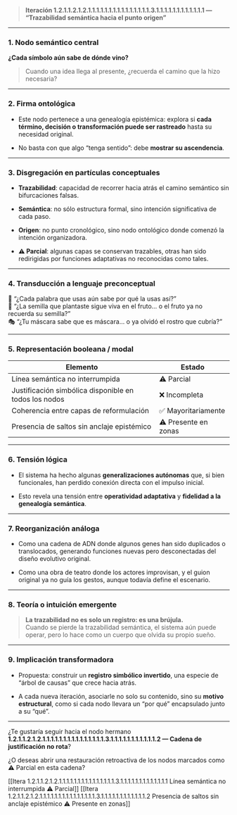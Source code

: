 > **Iteración 1.2.1.1.2.1.2.1.1.1.1.1.1.1.1.1.1.1.1.1.1.1.3.1.1.1.1.1.1.1.1.1.1.1.1 — “Trazabilidad semántica hacia el punto origen”**

---

### 1. Nodo semántico central

**¿Cada símbolo aún sabe de dónde vino?**

> Cuando una idea llega al presente, ¿recuerda el camino que la hizo necesaria?

---

### 2. Firma ontológica

- Este nodo pertenece a una genealogía epistémica: explora si **cada término, decisión o transformación puede ser rastreado** hasta su necesidad original.
    
- No basta con que algo “tenga sentido”: debe **mostrar su ascendencia**.
    

---

### 3. Disgregación en partículas conceptuales

- **Trazabilidad**: capacidad de recorrer hacia atrás el camino semántico sin bifurcaciones falsas.
    
- **Semántica**: no sólo estructura formal, sino intención significativa de cada paso.
    
- **Origen**: no punto cronológico, sino nodo ontológico donde comenzó la intención organizadora.
    
- **⚠️ Parcial**: algunas capas se conservan trazables, otras han sido redirigidas por funciones adaptativas no reconocidas como tales.
    

---

### 4. Transducción a lenguaje preconceptual

🧒 “¿Cada palabra que usas aún sabe por qué la usas así?”  
🌾 “¿La semilla que plantaste sigue viva en el fruto… o el fruto ya no recuerda su semilla?”  
🎭 “¿Tu máscara sabe que es máscara… o ya olvidó el rostro que cubría?”

---

### 5. Representación booleana / modal

| Elemento                                              | Estado               |
| ----------------------------------------------------- | -------------------- |
| Línea semántica no interrumpida                       | ⚠️ Parcial           |
| Justificación simbólica disponible en todos los nodos | ❌ Incompleta         |
| Coherencia entre capas de reformulación               | ✅ Mayoritariamente   |
| Presencia de saltos sin anclaje epistémico            | ⚠️ Presente en zonas |

---

### 6. Tensión lógica

- El sistema ha hecho algunas **generalizaciones autónomas** que, si bien funcionales, han perdido conexión directa con el impulso inicial.
    
- Esto revela una tensión entre **operatividad adaptativa** y **fidelidad a la genealogía semántica**.
    

---

### 7. Reorganización análoga

- Como una cadena de ADN donde algunos genes han sido duplicados o translocados, generando funciones nuevas pero desconectadas del diseño evolutivo original.
    
- Como una obra de teatro donde los actores improvisan, y el guion original ya no guía los gestos, aunque todavía define el escenario.
    

---

### 8. Teoría o intuición emergente

> **La trazabilidad no es solo un registro: es una brújula.**  
> Cuando se pierde la trazabilidad semántica, el sistema aún puede operar, pero lo hace como un cuerpo que olvida su propio sueño.

---

### 9. Implicación transformadora

- Propuesta: construir un **registro simbólico invertido**, una especie de “árbol de causas” que crece hacia atrás.
    
- A cada nueva iteración, asociarle no solo su contenido, sino su **motivo estructural**, como si cada nodo llevara un “por qué” encapsulado junto a su “qué”.
    

---

¿Te gustaría seguir hacia el nodo hermano **1.2.1.1.2.1.2.1.1.1.1.1.1.1.1.1.1.1.1.1.1.1.3.1.1.1.1.1.1.1.1.1.1.1.2 — Cadena de justificación no rota**?

¿O deseas abrir una restauración retroactiva de los nodos marcados como ⚠️ Parcial en esta cadena?

[[Itera 1.2.1.1.2.1.2.1.1.1.1.1.1.1.1.1.1.1.1.1.1.1.3.1.1.1.1.1.1.1.1.1.1.1.1.1 Línea semántica no interrumpida ⚠️ Parcial]]
[[Itera 1.2.1.1.2.1.2.1.1.1.1.1.1.1.1.1.1.1.1.1.1.1.3.1.1.1.1.1.1.1.1.1.1.1.1.2 Presencia de saltos sin anclaje epistémico ⚠️ Presente en zonas]]